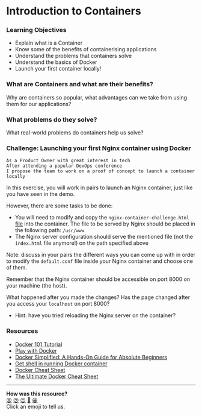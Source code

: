 # Introduction to Containers

### Learning Objectives
- Explain what is a Container
- Know some of the benefits of containerising applications
- Understand the problems that containers solve
- Understand the basics of Docker
- Launch your first container locally!

### What are Containers and what are their benefits?

Why are containers so popular, what advantages can we take from using them for our applications?

### What problems do they solve?

What real-world problems do containers help us solve?

### Challenge: Launching your first Nginx container using Docker
```
As a Product Owner with great interest in tech
After attending a popular DevOps conference
I propose the team to work on a proof of concept to launch a container locally
```

In this exercise, you will work in pairs to launch an Nginx container, just like you have seen in the demo.

However, there are some tasks to be done:
- You will need to modify and copy the `nginx-container-challenge.html` [file](https://github.com/makersacademy/devops-course/blob/main/workshops/week-1/nginx-container-challenge.html) into the container. The file to be served by Nginx should be placed in the following path: `/usr/www`
- The Nginx server configuration should serve the mentioned file (not the `index.html` file anymore!) on the path specified above

Note: discuss in your pairs the different ways you can come up with in order to modify the `default.conf` file
inside your Nginx container and choose one of them.

Remember that the Nginx container should be accessible on port 8000 on your machine (the host).

What happened after you made the changes? Has the page changed after you access your `localhost` on port 8000?
- Hint: have you tried reloading the Nginx server on the container?


### Resources
- [Docker 101 Tutorial](https://www.docker.com/101-tutorial)
- [Play with Docker](https://training.play-with-docker.com/)
- [Docker Simplified: A Hands-On Guide for Absolute Beginners](https://www.freecodecamp.org/news/docker-simplified-96639a35ff36/)
- [Get shell in running Docker container](https://ma.ttias.be/get-shell-running-docker-container/)
- [Docker Cheat Sheet](https://github.com/wsargent/docker-cheat-sheet)
- [The Ultimate Docker Cheat Sheet](https://dockerlabs.collabnix.com/docker/cheatsheet/)

<!-- BEGIN GENERATED SECTION DO NOT EDIT -->

---

**How was this resource?**  
[😫](https://airtable.com/shrUJ3t7KLMqVRFKR?prefill_Repository=devops-course&prefill_File=workshops/week-1/introduction_to_containers.md&prefill_Sentiment=😫) [😕](https://airtable.com/shrUJ3t7KLMqVRFKR?prefill_Repository=devops-course&prefill_File=workshops/week-1/introduction_to_containers.md&prefill_Sentiment=😕) [😐](https://airtable.com/shrUJ3t7KLMqVRFKR?prefill_Repository=devops-course&prefill_File=workshops/week-1/introduction_to_containers.md&prefill_Sentiment=😐) [🙂](https://airtable.com/shrUJ3t7KLMqVRFKR?prefill_Repository=devops-course&prefill_File=workshops/week-1/introduction_to_containers.md&prefill_Sentiment=🙂) [😀](https://airtable.com/shrUJ3t7KLMqVRFKR?prefill_Repository=devops-course&prefill_File=workshops/week-1/introduction_to_containers.md&prefill_Sentiment=😀)  
Click an emoji to tell us.

<!-- END GENERATED SECTION DO NOT EDIT -->
